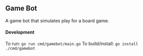 ## Game Bot

A game bot that simulates play for a board game.

#### Development

To run: `go run cmd/gamebot/main.go`
To build/install: `go install ./cmd/gamebot`
